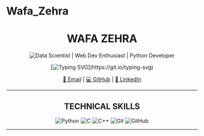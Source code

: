 # Wafa_Zehra
<div align="center">

# WAFA ZEHRA
![Data Scientist | Web Dev Enthusiast | Python Developer](https://img.shields.io/badge/Data_Scientist|Web_Dev_Enthusiast|_Python_Developer-%F0%9F%A4%8E-FFD700?style=for-the-badge&color=DAA520)

[![Typing SVG](https://readme-typing-svg.demolab.com/?lines=Half+analyst+,+half+artist+,+fully+curious.)](https://git.io/typing-svg) 

[📧 Email](mailto:wafazzaidi104@gmail.com) | [💻 GitHub](https://github.com/Wafa_Zehra) | [🔗 LinkedIn](https://www.linkedin.com/in/wafaa-zehra)

---

## TECHNICAL SKILLS

![Python](https://img.shields.io/badge/Python-3670A0?style=for-the-badge&logo=python&logoColor=ffdd54)
![C](https://img.shields.io/badge/C-00599C?style=for-the-badge&logo=c&logoColor=white)
![C++](https://img.shields.io/badge/C++-004482?style=for-the-badge&logo=c%2B%2B&logoColor=white)
![Git](https://img.shields.io/badge/Git-F05032?style=for-the-badge&logo=git&logoColor=white)
![GitHub](https://img.shields.io/badge/GitHub-181717?style=for-the-badge&logo=github&logoColor=white)

---

</div>
